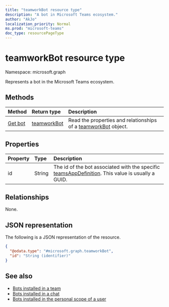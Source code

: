 ```yaml
---
title: "teamworkBot resource type"
description: "A bot in Microsoft Teams ecosystem."
author: "AkJo"
localization_priority: Normal
ms.prod: "microsoft-teams"
doc_type: resourcePageType
---
```


# teamworkBot resource type

Namespace: microsoft.graph

Represents a bot in the Microsoft Teams ecosystem.

## Methods
|Method|Return type|Description|
|:---|:---|:---|
|[Get bot](../api/teamsappdefinition-get-teamworkbot.md)|[teamworkBot](../resources/teamworkbot.md)|Read the properties and relationships of a [teamworkBot](../resources/teamworkbot.md) object.|

## Properties
|Property|Type|Description|
|:---|:---|:---|
|id|String|The id of the bot associated with the specific [teamsAppDefinition](../resources/teamsappdefinition.md). This value is usually a GUID.|

## Relationships
None.

## JSON representation
The following is a JSON representation of the resource.
<!-- {
  "blockType": "resource",
  "keyProperty": "id",
  "@odata.type": "microsoft.graph.teamworkBot",
  "baseType": "",
  "openType": false
}
-->
``` json
{
  "@odata.type": "#microsoft.graph.teamworkBot",
  "id": "String (identifier)"
}
```

## See also

- [Bots installed in a team](/graph/api/team-list-installedapps#example-2-get-the-names-and-other-details-of-installed-apps?view=graph-rest-beta&preserve-view=true)
- [Bots installed in a chat](/graph/api/chat-list-installedapps#example-2-get-the-names-and-other-details-of-apps-installed-in-the-specified-chat?view=graph-rest-beta&preserve-view=true)
- [Bots installed in the personal scope of a user](/graph/api/userteamwork-list-installedapps#example-2-get-the-names-and-other-details-of-apps-installed-for-the-user?view=graph-rest-beta&preserve-view=true)



